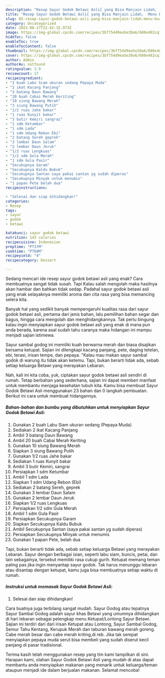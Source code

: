 ```yaml
---
description: "Resep Sayur Godok Betawi Asli{ yang Bisa Manjain Lidah,  Menu Buat lebaran"
title: "Resep Sayur Godok Betawi Asli{ yang Bisa Manjain Lidah,  Menu Buat lebaran"
slug: 85-resep-sayur-godok-betawi-asli-yang-bisa-manjain-lidah-menu-buat-lebaran
category: Uncategorized
date: 2022-08-27T22:42:15.973Z
image: https://img-global.cpcdn.com/recipes/3bf754d9ea5e39a6/680x482cq70/sayur-godok-betawi-asli-foto-resep-utama.jpg
hideToc: false
enableToc: true
enableTocContent: false
thumbnail: https://img-global.cpcdn.com/recipes/3bf754d9ea5e39a6/680x482cq70/sayur-godok-betawi-asli-foto-resep-utama.jpg
cover: https://img-global.cpcdn.com/recipes/3bf754d9ea5e39a6/680x482cq70/sayur-godok-betawi-asli-foto-resep-utama.jpg
author: Admin
authorAv: notfound
ratingvalue: 3.9
reviewcount: 17
recipeingredient:
- "2 buah Labu Siam ukuran sedang Pepaya Muda"
- "2 ikat Kacang Panjang"
- "3 batang Daun Bawang"
- "20 buah Cabai Merah Keriting"
- "10 siung Bawang Merah"
- "3 siung Bawang Putih"
- "1/2 ruas Jahe bakar"
- "1 ruas Kunyit bakar"
- "3 butir Kemiri sangrai"
- "1 sdm Ketumbar"
- "1 sdm Lada"
- "1 sdm Udang Rebon Ebi"
- "2 batang Sereh geprek"
- "3 lembar Daun Salam"
- "2 lembar Daun Jeruk"
- "1/2 ruas Lengkuas"
- "1/2 sdm Gula Merah"
- "1 sdm Gula Pasir"
- "Secukupnya Garam"
- "Secukupnya Kaldu Bubuk"
- "Secukupnya Santan saya pakai santan yg sudah diperas"
- "Secukupnya Minyak untuk menumis"
- "1 papan Pete belah dua"
recipeinstructions:

- "Selesai dan siap dihidangkan!"
categories:
- Resep
tags:
- sayur
- godok
- betawi

katakunci: sayur godok betawi 
nutrition: 143 calories
recipecuisine: Indonesian
preptime: "PT37M"
cooktime: "PT60M"
recipeyield: "4"
recipecategory: Dessert

---
```



Sedang mencari ide resep sayur godok betawi asli yang enak? Cara membuatnya sangat tidak susah. Tapi Kalau salah mengolah maka hasilnya akan hambar dan bahkan tidak sedap. Padahal sayur godok betawi asli yang enak selayaknya memiliki aroma dan cita rasa yang bisa memancing selera kita.


Banyak hal yang sedikit banyak mempengaruhi kualitas rasa dari sayur godok betawi asli, pertama dari jenis bahan, lalu pemilihan bahan segar dan bagus, hingga cara mengolah dan menghidangkannya. Tak perlu bingung kalau ingin menyiapkan sayur godok betawi asli yang enak di mana pun anda berada, karena asal sudah tahu caranya maka hidangan ini mampu menjadi sajian istimewa.

Sayur sambal godog ini memiliki kuah berwarna merah dan biasa disajikan bersama ketupat. Sajian ini dilengkapi kacang panjang, pete, daging tetelan, ebi, terasi, irisan tempe, dan pepaya. &#34;Kalau mau makan sayur sambal godok di warung itu tidak akan ketemu. Tapi, bukan berarti tidak ada, sebab setiap keluarga Betawi yang merayakan Lebaran.


Nah, kali ini kita coba, yuk, ciptakan sayur godok betawi asli sendiri di rumah. Tetap berbahan yang sederhana, sajian ini dapat memberi manfaat untuk membantu menjaga kesehatan tubuh kita. Kamu bisa membuat Sayur Godok Betawi Asli menggunakan 23 bahan dan 0 langkah pembuatan. Berikut ini cara untuk membuat hidangannya.

<!--inarticleads1-->

##### Bahan-bahan dan bumbu yang dibutuhkan untuk menyiapkan Sayur Godok Betawi Asli:

1. Gunakan 2 buah Labu Siam ukuran sedang (Pepaya Muda)
1. Sediakan 2 ikat Kacang Panjang
1. Ambil 3 batang Daun Bawang
1. Ambil 20 buah Cabai Merah Keriting
1. Gunakan 10 siung Bawang Merah
1. Siapkan 3 siung Bawang Putih
1. Gunakan 1/2 ruas Jahe bakar
1. Sediakan 1 ruas Kunyit bakar
1. Ambil 3 butir Kemiri, sangrai
1. Persiapkan 1 sdm Ketumbar
1. Ambil 1 sdm Lada
1. Siapkan 1 sdm Udang Rebon (Ebi)
1. Sediakan 2 batang Sereh, geprek
1. Gunakan 3 lembar Daun Salam
1. Gunakan 2 lembar Daun Jeruk
1. Siapkan 1/2 ruas Lengkuas
1. Persiapkan 1/2 sdm Gula Merah
1. Ambil 1 sdm Gula Pasir
1. Persiapkan Secukupnya Garam
1. Siapkan Secukupnya Kaldu Bubuk
1. Ambil Secukupnya Santan (saya pakai santan yg sudah diperas)
1. Persiapkan Secukupnya Minyak untuk menumis
1. Gunakan 1 papan Pete, belah dua


Tapi, bukan berarti tidak ada, sebab setiap keluarga Betawi yang merayakan Lebaran. Sayur dengan berbagai isian, seperti labu siam, buncis, petai, dan lain sebagainya, tersebut memiliki rasa cukup gurih. Ketupat memang teman paling pas jika ingin menyantap sayur godok. Tak harus menunggu lebaran atau disantap dengan ketupat, kamu juga bisa membuatnya setiap waktu di rumah. 

<!--inarticleads2-->

##### Instruksi untuk memasak Sayur Godok Betawi Asli:


1. Selesai dan siap dihidangkan!

Cara buatnya juga terbilang sangat mudah. Sayur Godog atau tepatnya Sayur Sambal Godog adalah sayur khas Betawi yang umumnya dihidangkan di hari lebaran sebagai pelengkap menu Ketupat/Lontong Sayur Betawi. Sajian ini terdiri dari dari irisan Ketupat atau Lontong, Sayur Sambal Godog, Semur Tahu Kentang, Kerupuk Merah dan taburan bawang merah goreng. Cabe merah besar dan cabe merah kriting,di reb. Jika tak sempat menyiapkan pepaya muda serut bisa membeli yang sudah diserut kecil panjang di pasar tradisional. 

Terima kasih telah menggunakan resep yang tim kami tampilkan di sini. Harapan kami, olahan Sayur Godok Betawi Asli yang mudah di atas dapat membantu anda menyiapkan makanan yang menarik untuk keluarga/teman ataupun menjadi ide dalam berjualan makanan. Selamat mencoba!
